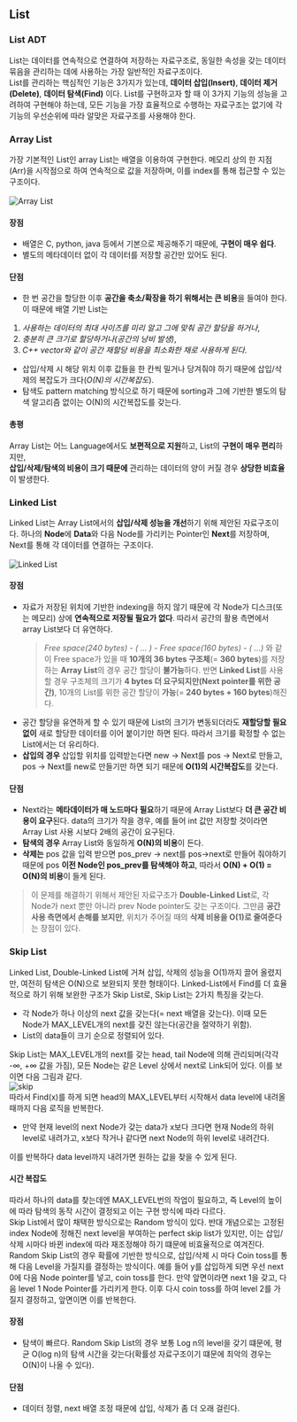 ## List

### List ADT
List는 데이터를 연속적으로 연결하여 저장하는 자료구조로, 동일한 속성을 갖는 데이터 묶음을 관리하는 데에 사용하는 가장 일반적인 자료구조이다.<br> 
List를 관리하는 핵심적인 기능은 3가지가 있는데, **데이터 삽입(Insert)**, **데이터 제거(Delete)**, **데이터 탐색(Find)** 이다. List를 구현하고자 할 때 이 3가지 기능의 성능을 고려하여 구현해야 하는데, 
모든 기능을 가장 효율적으로 수행하는 자료구조는 없기에 각 기능의 우선순위에 따라 알맞은 자료구조를 사용해야 한다.<br>

### Array List
가장 기본적인 List인 array List는 배열을 이용하여 구현한다. 메모리 상의 한 지점(Arr)을 시작점으로 하여 연속적으로 값을 저장하며, 이를 index를 통해 접근할 수 있는 구조이다.<br><br>
![Array List](https://user-images.githubusercontent.com/86412960/147101861-3ded46f3-eef5-40cf-8dee-dd6a3d1cd71e.png)<br>
#### 장점
*  배열은 C, python, java 등에서 기본으로 제공해주기 때문에, **구현이 매우 쉽다**.
*  별도의 메타데이터 없이 각 데이터를 저장할 공간만 있어도 된다.
#### 단점
*  한 번 공간을 할당한 이후 **공간을 축소/확장을 하기 위해서는 큰 비용**을 들여야 한다. 이 때문에 배열 기반 List는 
1) _사용하는 데이터의 최대 사이즈를 미리 알고 그에 맞춰 공간 할당을 하거나_, 
2) _충분히 큰 크기로 할당하거나(공간의 낭비 발생)_, 
3) _C++ vector와 같이 공간 재할당 비용을 최소화한 채로 사용하게 된다_.
*  삽입/삭제 시 해당 위치 이후 값들을 한 칸씩 밀거나 당겨줘야 하기 때문에 삽입/삭제의 복잡도가 크다(_O(N)의 시간복잡도_).
*  탐색도 pattern matching 방식으로 하기 때문에 sorting과 그에 기반한 별도의 탐색 알고리즘 없이는 O(N)의 시간복잡도를 갖는다. 
#### 총평
Array List는 어느 Language에서도 **보편적으로 지원**하고, List의 **구현이 매우 편리**하지만,<br>
**삽입/삭제/탐색의 비용이 크기 때문에** 관리하는 데이터의 양이 커질 경우 **상당한 비효율**이 발생한다.

### Linked List
Linked List는 Array List에서의 **삽입/삭제 성능을 개선**하기 위해 제안된 자료구조이다. 하나의 **Node**에 **Data**와 다음 Node를 가리키는 Pointer인 **Next**를 저장하며, Next를 통해 각 데이터를 연결하는 구조이다.<br><br>
![Linked List](https://user-images.githubusercontent.com/86412960/147103141-eb38ddb9-7bd1-47e0-8106-4303b1190bf3.png)<br>
#### 장점
*  자료가 저장된 위치에 기반한 indexing을 하지 않기 때문에 각 Node가 디스크(또는 메모리) 상에 **연속적으로 저장될 필요가 없다**. 따라서 공간의 활용 측면에서 array List보다 더 유연하다.
   >  _Free space(240 bytes) - ( ... ) - Free space(160 bytes) - ( ...)_ 와 같이 Free space가 있을 때 **10개의 36 bytes 구조체**(= **360 bytes**)를 저장하는 **Array List**의 경우 공간 할당이 **불가능**하다. 반면 **Linked List**를 사용할 경우 구조체의 크기가 **4 bytes 더 요구되지만(Next pointer를 위한 공간)**, 10개의 List를 위한 공간 할당이 **가능**(= **240 bytes + 160 bytes**)해진다.
*  공간 할당을 유연하게 할 수 있기 때문에 List의 크기가 변동되더라도 **재할당할 필요 없이** 새로 할당한 데이터를 이어 붙이기만 하면 된다. 따라서 크기를 확정할 수 없는 List에서는 더 유리하다.
*  **삽입의 경우** 삽입할 위치를 입력받는다면 new -> Next를 pos -> Next로 만들고, pos -> Next를 new로 만들기만 하면 되기 때문에 **O(1)의 시간복잡도**를 갖는다. 
#### 단점
*  Next라는 **메타데이터가 매 노드마다 필요**하기 때문에 Array List보다 **더 큰 공간 비용이 요구**된다. data의 크기가 작을 경우, 예를 들어 int 값만 저장할 것이라면 Array List 사용 시보다 2배의 공간이 요구된다. 
*  **탐색의 경우** Array List와 동일하게 **O(N)의 비용**이 든다. 
*  **삭제는** pos 값을 입력 받으면 pos_prev -> next를 pos->next로 만들어 줘야하기 때문에 pos **이전 Node인 pos_prev를 탐색해야 하고**, 따라서 **O(N) + O(1) = O(N)의 비용**이 들게 된다. 
> 이 문제를 해결하기 위해서 제안된 자료구조가 **Double-Linked List**로, 각 Node가 next 뿐만 아니라 prev Node pointer도 갖는 구조이다. 그만큼 **공간 사용 측면에서 손해를 보지만**, 위치가 주어질 때의 **삭제 비용을 O(1)로 줄여준다**는 장점이 있다.

### Skip List
Linked List, Double-Linked List에 거쳐 삽입, 삭제의 성능을 O(1)까지 끌어 올렸지만, 여전히 탐색은 O(N)으로 보완되지 못한 형태이다. Linked-List에서 Find를 더 효율적으로 하기 위해 보완한 구조가 Skip List로, Skip List는 2가지 특징을 갖는다. 
*  각 Node가 하나 이상의 next 값을 갖는다(= next 배열을 갖는다). 이때 모든 Node가 MAX_LEVEL개의 next를 갖진 않는다(공간을 절약하기 위함). 
*  List의 data들이 크기 순으로 정렬되어 있다.

Skip List는 MAX_LEVEL개의 next를 갖는 head, tail Node에 의해 관리되며(각각 -∞, +∞ 값을 가짐), 모든 Node는 같은 Level 상에서 next로 Link되어 있다. 이를 보이면 다음 그림과 같다. <br>
![skip](https://user-images.githubusercontent.com/86412960/125391694-dffc5400-e3df-11eb-92a0-cf17d289bc19.png)
<br>
따라서 Find(x)를 하게 되면 head의 MAX_LEVEL부터 시작해서 data level에 내려올 때까지 다음 로직을 반복한다.
*  만약 현재 level의 next Node가 갖는 data가 x보다 크다면 현재 Node의 하위 level로 내려가고, x보다 작거나 같다면 next Node의 하위 level로 내려간다.

이를 반복하다 data level까지 내려가면 원하는 값을 찾을 수 있게 된다. <br>
#### 시간 복잡도
따라서 하나의 data를 찾는데엔 MAX_LEVEL번의 작업이 필요하고, 즉 Level의 높이에 따라 탐색의 동작 시간이 결정되고 이는 구현 방식에 따라 다르다. <br>
Skip List에서 많이 채택한 방식으로는 Random 방식이 있다. 반대 개념으로는 고정된 index Node에 정해진 next level을 부여하는 perfect skip list가 있지만, 이는 삽입/삭제 시마다 바뀐 index에 따라 재조정해야 하기 떄문에 비효율적으로 여겨진다. Random Skip List의 경우 확률에 기반한 방식으로, 삽입/삭제 시 마다 Coin toss를 통해 다음 Level을 가질지를 결정하는 방식이다. 예를 들어 y를 삽입하게 되면 우선 next 0에 다음 Node pointer를 넣고, coin toss를 한다. 만약 앞면이라면 next 1을 갖고, 다음 level 1 Node Pointer를 가리키게 한다. 이후 다시 coin toss를 하여 level 2를 가질지 결정하고, 앞면이면 이를 반복한다. 
#### 장점
*  탐색이 빠르다. Random Skip List의 경우 보통 Log n의 level을 갖기 떄문에, 평균 O(log n)의 탐색 시간을 갖는다(확률성 자료구조이기 떄문에 최악의 경우는 O(N)이 나올 수 있다).
#### 단점
*  데이터 정렬, next 배열 조정 때문에 삽입, 삭제가 좀 더 오래 걸린다.  
